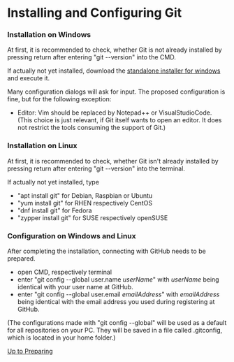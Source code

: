 # Installing and Configuring Git

### Installation on Windows

At first, it is recommended to check, whether Git is not already installed by pressing return after entering "git --version" into the CMD.

If actually not yet installed, download the [standalone installer for windows](https://git-scm.com/download/win) and execute it.

Many configuration dialogs will ask for input. The proposed configuration is fine, but for the following exception:
* Editor: Vim should be replaced by Notepad++ or VisualStudioCode.  
(This choice is just relevant, if Git itself wants to open an editor. It does not restrict the tools consuming the support of Git.)

### Installation on Linux

At first, it is recommended to check, whether Git isn't already installed by pressing return after entering "git --version" into the terminal.

If actually not yet installed, type 
* "apt install git" for Debian, Raspbian or Ubuntu
* "yum install git" for RHEN respectively CentOS
* "dnf install git" for Fedora
* "zypper install git" for SUSE respectively openSUSE

### Configuration on Windows and Linux

After completing the installation, connecting with GitHub needs to be prepared.
* open CMD, respectively terminal
* enter "git config --global user.name _userName_" with _userName_ being identical with your user name at GitHub.
* enter "git config --global user.email _emailAddress_" with _emailAddress_ being identical with the email address you used during registering at GitHub.

(The configurations made with "git config --global" will be used as a default for all repositories on your PC. They will be saved in a file called .gitconfig, which is located in your home folder.)

[Up to Preparing](../PreparingSpecifying.md)
